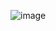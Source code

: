 ![image](https://github.com/AndyZng/Lab5_Starter/assets/115373033/6003e47f-a7fd-431a-b44c-37ae22178a5c)
